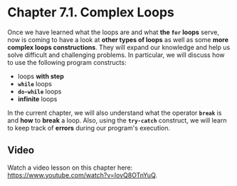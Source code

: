 # Chapter 7.1. Complex Loops

Once we have learned what the loops are and what **the `for` loops** serve, now is coming to have a look at **other types of loops** as well as some **more complex loops constructions**. They will expand our knowledge and help us solve difficult and challenging problems. In particular, we will discuss how to use the following program constructs:

  * loops **with step**
  * **`while`** loops
  * **`do-while`** loops
  * **infinite** loops

In the current chapter, we will also understand what the operator **`break`** is and **how** to **break** a loop. Also, using the **`try-catch`** construct, we will learn to keep track of **errors** during our program's execution.

## Video

<div class="video-player">
  Watch a video lesson on this chapter here: <a target="_blank"
  href="https://www.youtube.com/watch?v=IovQ8OTnYuQ">
  https://www.youtube.com/watch?v=IovQ8OTnYuQ</a>.
</div>

